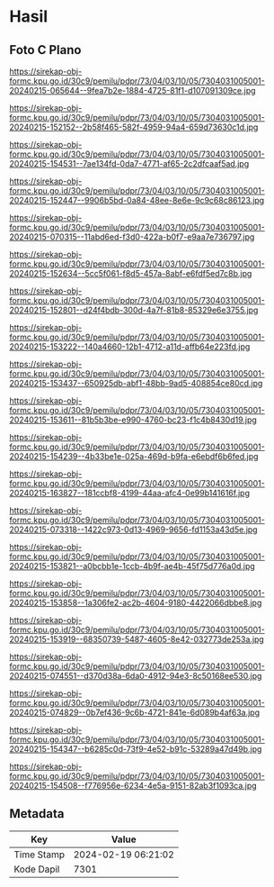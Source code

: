 # Hasil

## Foto C Plano

https://sirekap-obj-formc.kpu.go.id/30c9/pemilu/pdpr/73/04/03/10/05/7304031005001-20240215-065644--9fea7b2e-1884-4725-81f1-d107091309ce.jpg

https://sirekap-obj-formc.kpu.go.id/30c9/pemilu/pdpr/73/04/03/10/05/7304031005001-20240215-152152--2b58f465-582f-4959-94a4-659d73630c1d.jpg

https://sirekap-obj-formc.kpu.go.id/30c9/pemilu/pdpr/73/04/03/10/05/7304031005001-20240215-154531--7ae134fd-0da7-4771-af65-2c2dfcaaf5ad.jpg

https://sirekap-obj-formc.kpu.go.id/30c9/pemilu/pdpr/73/04/03/10/05/7304031005001-20240215-152447--9906b5bd-0a84-48ee-8e6e-9c9c68c86123.jpg

https://sirekap-obj-formc.kpu.go.id/30c9/pemilu/pdpr/73/04/03/10/05/7304031005001-20240215-070315--11abd6ed-f3d0-422a-b0f7-e9aa7e736797.jpg

https://sirekap-obj-formc.kpu.go.id/30c9/pemilu/pdpr/73/04/03/10/05/7304031005001-20240215-152634--5cc5f061-f8d5-457a-8abf-e6fdf5ed7c8b.jpg

https://sirekap-obj-formc.kpu.go.id/30c9/pemilu/pdpr/73/04/03/10/05/7304031005001-20240215-152801--d24f4bdb-300d-4a7f-81b8-85329e6e3755.jpg

https://sirekap-obj-formc.kpu.go.id/30c9/pemilu/pdpr/73/04/03/10/05/7304031005001-20240215-153222--140a4660-12b1-4712-a11d-affb64e223fd.jpg

https://sirekap-obj-formc.kpu.go.id/30c9/pemilu/pdpr/73/04/03/10/05/7304031005001-20240215-153437--650925db-abf1-48bb-9ad5-408854ce80cd.jpg

https://sirekap-obj-formc.kpu.go.id/30c9/pemilu/pdpr/73/04/03/10/05/7304031005001-20240215-153611--81b5b3be-e990-4760-bc23-f1c4b8430d19.jpg

https://sirekap-obj-formc.kpu.go.id/30c9/pemilu/pdpr/73/04/03/10/05/7304031005001-20240215-154239--4b33be1e-025a-469d-b9fa-e6ebdf6b6fed.jpg

https://sirekap-obj-formc.kpu.go.id/30c9/pemilu/pdpr/73/04/03/10/05/7304031005001-20240215-163827--181ccbf8-4199-44aa-afc4-0e99b141616f.jpg

https://sirekap-obj-formc.kpu.go.id/30c9/pemilu/pdpr/73/04/03/10/05/7304031005001-20240215-073318--1422c973-0d13-4969-9656-fd1153a43d5e.jpg

https://sirekap-obj-formc.kpu.go.id/30c9/pemilu/pdpr/73/04/03/10/05/7304031005001-20240215-153821--a0bcbb1e-1ccb-4b9f-ae4b-45f75d776a0d.jpg

https://sirekap-obj-formc.kpu.go.id/30c9/pemilu/pdpr/73/04/03/10/05/7304031005001-20240215-153858--1a306fe2-ac2b-4604-9180-4422066dbbe8.jpg

https://sirekap-obj-formc.kpu.go.id/30c9/pemilu/pdpr/73/04/03/10/05/7304031005001-20240215-153919--68350739-5487-4605-8e42-032773de253a.jpg

https://sirekap-obj-formc.kpu.go.id/30c9/pemilu/pdpr/73/04/03/10/05/7304031005001-20240215-074551--d370d38a-6da0-4912-94e3-8c50168ee530.jpg

https://sirekap-obj-formc.kpu.go.id/30c9/pemilu/pdpr/73/04/03/10/05/7304031005001-20240215-074829--0b7ef436-9c6b-4721-841e-6d089b4af63a.jpg

https://sirekap-obj-formc.kpu.go.id/30c9/pemilu/pdpr/73/04/03/10/05/7304031005001-20240215-154347--b6285c0d-73f9-4e52-b91c-53289a47d49b.jpg

https://sirekap-obj-formc.kpu.go.id/30c9/pemilu/pdpr/73/04/03/10/05/7304031005001-20240215-154508--f776956e-6234-4e5a-9151-82ab3f1093ca.jpg


## Metadata

| Key        | Value               |
| ---------- | ------------------- |
| Time Stamp | 2024-02-19 06:21:02 |
| Kode Dapil | 7301                |



